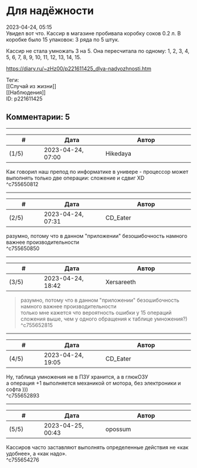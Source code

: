 Для надёжности
==============

  
2023-04-24, 05:15  
 Увидел вот что. Кассир в магазине пробивала коробку соков 0.2 л. В коробке было 15 упаковок: 3 ряда по 5 штук.   
   
 Кассир не стала умножать 3 на 5. Она пересчитала по одному: 1, 2, 3, 4, 5, 6, 7, 8, 9, 10, 11, 12, 13, 14, 15.   
  
<https://diary.ru/~zHz00/p221611425_dlya-nadyozhnosti.htm>  
  
Теги:  
[[Случай из жизни]]  
[[Наблюдения]]  
ID: p221611425  


Комментарии: 5
--------------

  


---



|         #         |              Дата              |                     Автор                     |           ID           |
| --- | --- | --- | --- |
| (1/5) | 2023-04-24, 07:00 | Hikedaya | c755650812 |

  
 Как говорил наш препод по информатике в универе - процессор может выполнять только две операции: сложение и сдвиг XD   
 ^c755650812

---



|         #         |              Дата              |                     Автор                     |           ID           |
| --- | --- | --- | --- |
| (2/5) | 2023-04-24, 07:31 | CD\_Eater | c755650850 |

  
 разумно, потому что в данном "приложении" безошибочность намного важнее производительности   
 ^c755650850

---



|         #         |              Дата              |                     Автор                     |           ID           |
| --- | --- | --- | --- |
| (3/5) | 2023-04-24, 18:42 | Xersareeth | c755652815 |

  
 > разумно, потому что в данном "приложении" безошибочность намного важнее производительности   
 только мне кажется что вероятность ошибки у 15 операций сложения выше, чем у одного обращения к таблице умножения?)   
 ^c755652815

---



|         #         |              Дата              |                     Автор                     |           ID           |
| --- | --- | --- | --- |
| (4/5) | 2023-04-24, 19:05 | CD\_Eater | c755652893 |

  
 Ну, таблица умножения не в ПЗУ хранится, а в глюкОЗУ   
 а операция +1 выполняется механикой от мотора, без электроники и софта )))   
 ^c755652893

---



|         #         |              Дата              |                     Автор                     |           ID           |
| --- | --- | --- | --- |
| (5/5) | 2023-04-25, 00:43 | opossum | c755654276 |

  
 Кассиров часто заставляют выполнять определенные действия не «как удобнее», а «как надо».   
 ^c755654276
